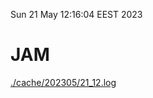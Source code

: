 Sun 21 May 12:16:04 EEST 2023
# JAM
<a href='./cache/202305/21_12.log'>./cache/202305/21_12.log</a>
